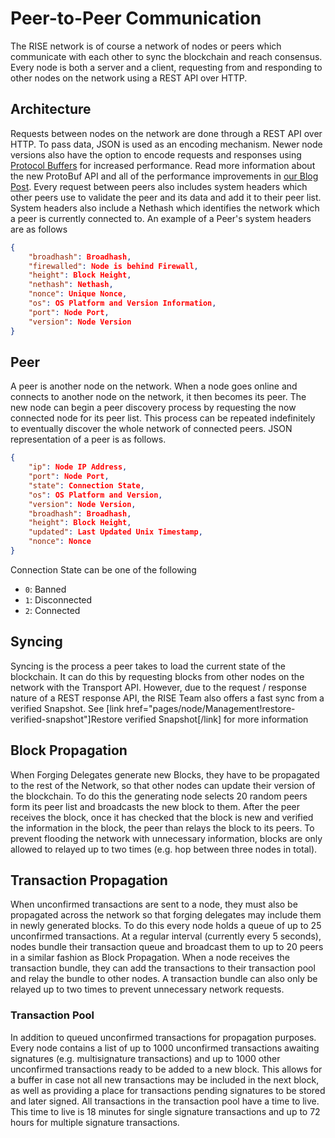 # Peer-to-Peer Communication

The RISE network is of course a network of nodes or peers which communicate
with each other to sync the blockchain and reach consensus. Every node is both
a server and a client, requesting from and responding to other nodes on the
network using a REST API over HTTP.

## Architecture

Requests between nodes on the network are done through a REST API over HTTP. To
pass data, JSON is used as an encoding mechanism. Newer node versions also have
the option to encode requests and responses using [Protocol
Buffers](https://developers.google.com/protocol-buffers/) for increased
performance. Read more information about the new ProtoBuf API and all of the
performance improvements in [our Blog
Post](https://medium.com/rise-vision/rise-1-2-0-protocol-buffers-8240a0456170).
Every request between peers also includes system headers which other peers use
to validate the peer and its data and add it to their peer list. System headers
also include a Nethash which identifies the network which a peer is currently
connected to. An example of a Peer's system headers are as follows

```json
{
    "broadhash": Broadhash,
    "firewalled": Node is behind Firewall,
    "height": Block Height,
    "nethash": Nethash,
    "nonce": Unique Nonce,
    "os": OS Platform and Version Information,
    "port": Node Port,
    "version": Node Version
}
```

## Peer

A peer is another node on the network. When a node goes online and connects to
another node on the network, it then becomes its peer. The new node can begin
a peer discovery process by requesting the now connected node for its peer
list. This process can be repeated indefinitely to eventually discover the
whole network of connected peers. JSON representation of a peer is as follows.

```json
{
    "ip": Node IP Address,
    "port": Node Port,
    "state": Connection State,
    "os": OS Platform and Version,
    "version": Node Version,
    "broadhash": Broadhash,
    "height": Block Height,
    "updated": Last Updated Unix Timestamp,
    "nonce": Nonce
}
```

Connection State can be one of the following

* `0`: Banned
* `1`: Disconnected
* `2`: Connected

## Syncing

Syncing is the process a peer takes to load the current state of the
blockchain. It can do this by requesting blocks from other nodes on the network
with the Transport API. However, due to the request / response nature of a REST
response API, the RISE Team also offers a fast sync from a verified Snapshot.
See [link href="pages/node/Management!restore-verified-snapshot"]Restore
verified Snapshot[/link] for more information

## Block Propagation

When Forging Delegates generate new Blocks, they have to be propagated to the
rest of the Network, so that other nodes can update their version of the
blockchain. To do this the generating node selects 20 random peers form its
peer list and broadcasts the new block to them. After the peer receives the
block, once it has checked that the block is new and verified the information
in the block, the peer than relays the block to its peers. To prevent flooding
the network with unnecessary information, blocks are only allowed to relayed
up to two times (e.g. hop between three nodes in total).

## Transaction Propagation

When unconfirmed transactions are sent to a node, they must also be propagated
across the network so that forging delegates may include them in newly
generated blocks. To do this every node holds a queue of up to 25 unconfirmed
transactions. At a regular interval (currently every 5 seconds), nodes bundle
their transaction queue and broadcast them to up to 20 peers in a similar
fashion as Block Propagation. When a node receives the transaction bundle, they
can add the transactions to their transaction pool and relay the bundle to
other nodes. A transaction bundle can also only be relayed up to two times to
prevent unnecessary network requests.

### Transaction Pool

In addition to queued unconfirmed transactions for propagation purposes. Every
node contains a list of up to 1000 unconfirmed transactions awaiting signatures
(e.g. multisignature transactions) and up to 1000 other unconfirmed
transactions ready to be added to a new block. This allows for a buffer in case
not all new transactions may be included in the next block, as well as
providing a place for transactions pending signatures to be stored and later
signed. All transactions in the transaction pool have a time to live. This time
to live is 18 minutes for single signature transactions and up to 72 hours for
multiple signature transactions.

